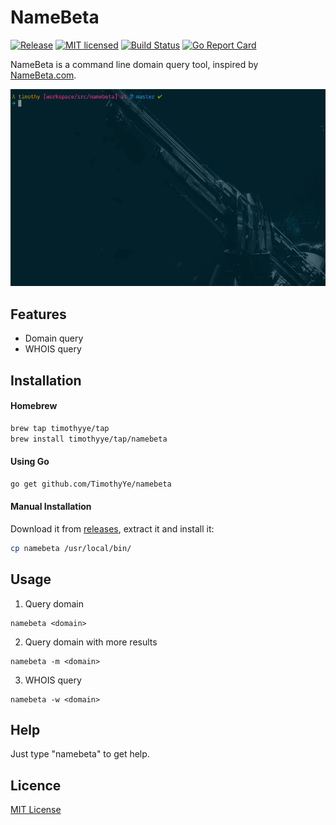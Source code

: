 # NameBeta

[![Release][3]][4] [![MIT licensed][5]][6] [![Build Status][1]][2] [![Go Report Card][7]][8]

[1]: https://travis-ci.org/TimothyYe/namebeta.svg?branch=master
[2]: https://travis-ci.org/TimothyYe/namebeta
[3]: https://img.shields.io/badge/release-v0.3-brightgreen.svg
[4]: https://github.com/TimothyYe/namebeta/releases
[5]: https://img.shields.io/dub/l/vibe-d.svg
[6]: LICENSE
[7]: https://goreportcard.com/badge/github.com/timothyye/namebeta
[8]: https://goreportcard.com/report/github.com/timothyye/namebeta

NameBeta is a command line domain query tool, inspired by [NameBeta.com](https://namebeta.com).

![](https://raw.githubusercontent.com/TimothyYe/namebeta/master/snapshots/namebeta.gif)

## Features

* Domain query
* WHOIS query

## Installation

#### Homebrew

```bash
brew tap timothyye/tap
brew install timothyye/tap/namebeta
```

#### Using Go

```bash
go get github.com/TimothyYe/namebeta
```

#### Manual Installation

Download it from [releases](https://github.com/TimothyYe/namebeta/releases), extract it and install it:

```bash
cp namebeta /usr/local/bin/
```

## Usage

1. Query domain

```text
namebeta <domain>
```

2. Query domain with more results

```text
namebeta -m <domain>
```

3. WHOIS query

```text
namebeta -w <domain>
```

## Help

Just type "namebeta" to get help.
  
## Licence

[MIT License](https://github.com/TimothyYe/namebeta/blob/master/LICENSE)
